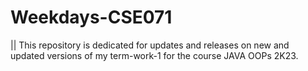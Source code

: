 # Weekdays-CSE071

|| This repository is dedicated for updates and releases on new and updated versions of my term-work-1 for the course JAVA OOPs 2K23. 
